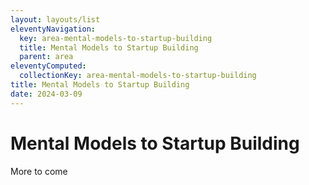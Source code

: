 ```yaml
---
layout: layouts/list
eleventyNavigation:
  key: area-mental-models-to-startup-building
  title: Mental Models to Startup Building
  parent: area
eleventyComputed:
  collectionKey: area-mental-models-to-startup-building
title: Mental Models to Startup Building
date: 2024-03-09
---
```

# Mental Models to Startup Building

More to come
